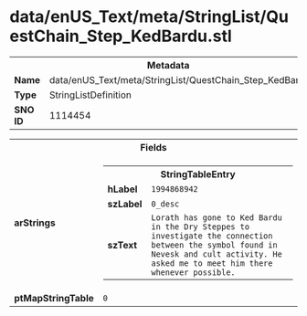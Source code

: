 <h1>data/enUS_Text/meta/StringList/QuestChain_Step_KedBardu.stl</h1><table><tr><th colspan="100%">Metadata</th></tr><tr><td><b>Name</b></td><td>data/enUS_Text/meta/StringList/QuestChain_Step_KedBardu.stl</td></tr><tr><td><b>Type</b></td><td>StringListDefinition</td></tr><tr><td><b>SNO ID</b></td><td>1114454</td></tr></table>

<table><tr><th colspan="100%">Fields</th></tr><tr><td><b>arStrings</b></td><td><table><tr><th colspan="100%">StringTableEntry</th></tr><tr><td><b>hLabel</b></td><td><code>1994868942</code></td></tr><tr><td><b>szLabel</b></td><td><code>0_desc</code></td></tr><tr><td><b>szText</b></td><td><code>Lorath has gone to Ked Bardu in the Dry Steppes to investigate the connection between the symbol found in Nevesk and cult activity. He asked me to meet him there whenever possible.</code></td></tr></table>


</td></tr><tr><td><b>ptMapStringTable</b></td><td><code>0</code></td></tr></table>

